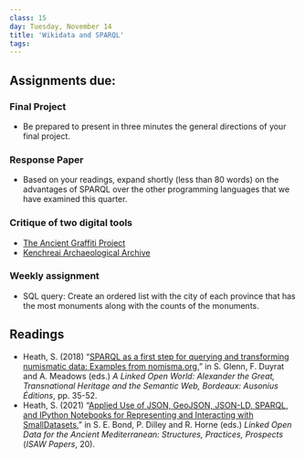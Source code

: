 ```yaml
---
class: 15
day: Tuesday, November 14
title: 'Wikidata and SPARQL'
tags: 
---
```


## Assignments due:

### Final Project
- Be prepared to present in three minutes the general directions of your final project.

### Response Paper
- Based on your readings, expand shortly (less than 80 words) on the advantages of SPARQL over the other programming languages that we have examined this quarter. 

### Critique of two digital tools
- [The Ancient Graffiti Project](http://ancientgraffiti.org/)
- [Kenchreai Archaeological Archive](http://kenchreai.org/kaa)

### Weekly assignment
- SQL query: Create an ordered list with the city of each province that has the most monuments along with the counts of the monuments.

## Readings
- Heath, S. (2018) “[SPARQL as a first step for querying and transforming numismatic data: Examples from nomisma.org](https://www.academia.edu/37080988/SPARQL_as_a_first_step_for_querying_and_transforming_numismatic_data_Examples_from_Nomisma_org),” in S. Glenn, F. Duyrat and A. Meadows (eds.) _A Linked Open World: Alexander the Great, Transnational Heritage and the Semantic Web, Bordeaux: Ausonius Éditions_, pp. 35-52.
- Heath, S. (2021) “[Applied Use of JSON, GeoJSON, JSON-LD, SPARQL, and IPython Notebooks for Representing and Interacting with SmallDatasets](http://dlib.nyu.edu/awdl/isaw/isaw-papers/20-13/),” in S. E. Bond, P. Dilley and R. Horne (eds.) _Linked Open Data for the Ancient Mediterranean: Structures, Practices, Prospects_ (_ISAW Papers_, 20).